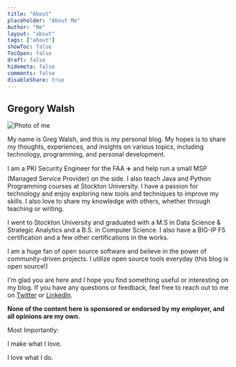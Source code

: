 ```yaml
---
title: "About"
placeholder: "About Me"
Author: "Me"
layout: "about"
tags: ["about"]
showToc: false
TocOpen: false
draft: false
hidemeta: false
comments: false
disableShare: true
---
```


## Gregory Walsh

![Photo of me](/aboutme.png)

My name is Greg Walsh, and this is my personal blog. My hopes is to share my thoughts, experiences, and insights on various topics, including technology, programming, and personal development.

I am a PKI Security Engineer for the FAA ✈️ and help run a small MSP (Managed Service Provider) on the side. I also teach Java and Python Programming courses at Stockton University. I have a passion for technology and enjoy exploring new tools and techniques to improve my skills. I also love to share my knowledge with others, whether through teaching or writing.

I went to Stockton University and graduated with a M.S in Data Science & Strategic Analytics and a B.S. in Computer Science. I also have a BIG-IP F5 certification and a few other certifications in the works.

I am a huge fan of open source software and believe in the power of community-driven projects. I utilize open source tools everyday (this blog is open source!)

I'm glad you are here and I hope you find something useful or interesting on my blog. If you have any questions or feedback, feel free to reach out to me on [Twitter](https://twitter.com/gregwalsh96) or [LinkedIn](https://www.linkedin.com/in/gregwalsh96/).

**None of the content here is sponsored or endorsed by my employer, and all opinions are my own.**

Most Importantly:

I make what I love.

I love what I do.
